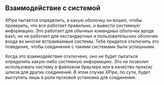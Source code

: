 ## Взаимодействие с системой

XPipe пытается определить, в какую оболочку он вошел, чтобы проверить, что все работает правильно, и вывести системную информацию. Это работает для обычных командных оболочек вроде bash, но не работает для нестандартных и пользовательских оболочек входа во многие встраиваемые системы. Тебе придется отключить это поведение, чтобы соединения с такими системами были успешными.

Когда это взаимодействие отключено, оно не будет пытаться определить какую-либо системную информацию. Это не позволит использовать систему в файловом браузере или в качестве прокси/шлюза для других соединений. В этом случае XPipe, по сути, будет выступать лишь в роли пусковой установки для соединения.
